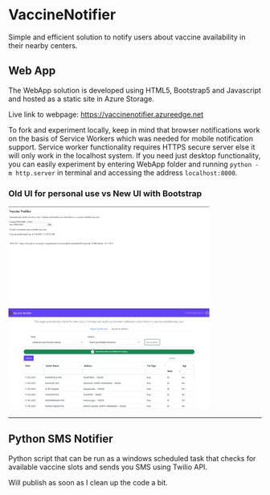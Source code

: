# VaccineNotifier

Simple and efficient solution to notify users about vaccine availability in their nearby centers.

## Web App

The WebApp solution is developed using HTML5, Bootstrap5 and Javascript and hosted as a static site in Azure Storage.

Live link to webpage: https://vaccinenotifier.azureedge.net

To fork and experiment locally, keep in mind that browser notifications work on the basis of Service Workers which was needed for mobile notification support. Service worker functionality requires HTTPS secure server else it will only work in the localhost system. If you need just desktop functionality, you can easily experiment by entering WebApp folder and running `python -m http.server` in terminal and accessing the address `localhost:8000`.

### Old UI for personal use vs New UI with Bootstrap

<img src="images/VaccineNotifierOld.png" width="400" height="200">
<img src="images/VaccineNotifierThumbnail.png" width="400" height="200">

---

## Python SMS Notifier

Python script that can be run as a windows scheduled task that checks for available vaccine slots and sends you SMS using Twilio API.

Will publish as soon as I clean up the code a bit.